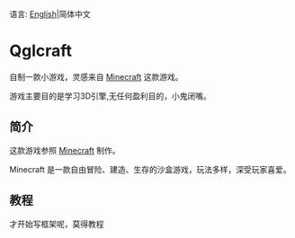 语言: <a href="/README.md">English</a>|简体中文

# Qglcraft
自制一款小游戏，灵感来自 <a href="https://www.minecraft.net/">Minecraft</a> 这款游戏。

游戏主要目的是学习3D引擎,无任何盈利目的，小鬼闭嘴。

## 简介
这款游戏参照 <a href="https://www.minecraft.net/">Minecraft</a> 制作。

Minecraft 是一款自由冒险、建造、生存的沙盒游戏，玩法多样，深受玩家喜爱。

## 教程
才开始写框架呢，莫得教程
